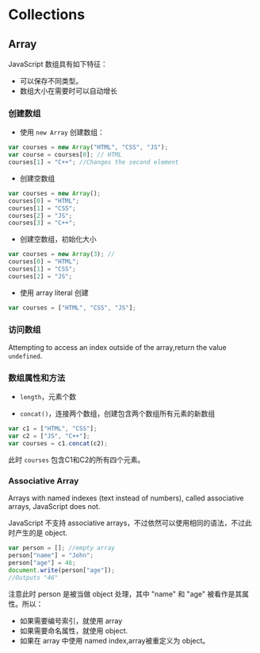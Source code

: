 # Collections

## Array

JavaScript 数组具有如下特征：

- 可以保存不同类型。
- 数组大小在需要时可以自动增长

### 创建数组

- 使用 `new Array` 创建数组：

```js
var courses = new Array("HTML", "CSS", "JS");
var course = courses[0]; // HTML
courses[1] = "C++"; //Changes the second element
```

- 创建空数组

```js
var courses = new Array();
courses[0] = "HTML";
courses[1] = "CSS";
courses[2] = "JS";
courses[3] = "C++";
```

- 创建空数组，初始化大小

```js
var courses = new Array(3); //
courses[0] = "HTML";
courses[1] = "CSS";
courses[2] = "JS";
```

- 使用 array literal 创建

```js
var courses = ["HTML", "CSS", "JS"];
```

### 访问数组

Attempting to access an index outside of the array,return the value `undefined`.

### 数组属性和方法

- `length`，元素个数

- `concat()`，连接两个数组，创建包含两个数组所有元素的新数组

```js
var c1 = ["HTML", "CSS"];
var c2 = ["JS", "C++"];
var courses = c1.concat(c2);
```

此时 `courses` 包含C1和C2的所有四个元素。

### Associative Array

Arrays with named indexes (text instead of numbers), called associative arrays, JavaScript does not.

JavaScript 不支持 associative arrays，不过依然可以使用相同的语法，不过此时产生的是 object.

```js
var person = []; //empty array
person["name"] = "John";
person["age"] = 46;
document.write(person["age"]);
//Outputs "46"
```

注意此时 person 是被当做 object 处理，其中 "name" 和 "age" 被看作是其属性。所以：

- 如果需要编号索引，就使用 array
- 如果需要命名属性，就使用 object.
- 如果在 array 中使用 named index,array被重定义为 object。